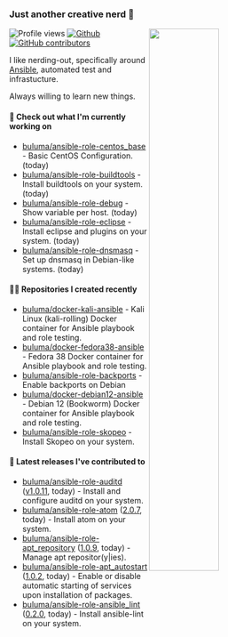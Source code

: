### Just another creative nerd 👋


![Profile views](https://gpvc.arturio.dev/buluma) <a href="https://gitstats.me/buluma">
  <img align="right" src="https://github-readme-stats.vercel.app/api?username=buluma&theme=gotham&show_icons=true" width="50%"/>
</a>
[![Github](https://img.shields.io/badge/-buluma-black?style=flat&labelColor=black&logo=github&logoColor=white&include_all_commits=true&count_private=true)](https://gitstats.me/buluma)
[![GitHub contributors](https://img.shields.io/github/contributors/buluma/badges.svg)](https://GitHub.com/buluma/badges/graphs/contributors/)

I like nerding-out, specifically around [Ansible](https://github.com/ansible/ansible), automated test and infrastucture.

Always willing to learn new things.

#### 👷 Check out what I'm currently working on

- [buluma/ansible-role-centos_base](https://github.com/buluma/ansible-role-centos_base) - Basic CentOS Configuration. (today)
- [buluma/ansible-role-buildtools](https://github.com/buluma/ansible-role-buildtools) - Install buildtools on your system. (today)
- [buluma/ansible-role-debug](https://github.com/buluma/ansible-role-debug) - Show variable per host. (today)
- [buluma/ansible-role-eclipse](https://github.com/buluma/ansible-role-eclipse) - Install eclipse and plugins on your system. (today)
- [buluma/ansible-role-dnsmasq](https://github.com/buluma/ansible-role-dnsmasq) - Set up dnsmasq in Debian-like systems. (today)

#### 👨‍💻 Repositories I created recently

- [buluma/docker-kali-ansible](https://github.com/buluma/docker-kali-ansible) - Kali Linux (kali-rolling) Docker container for Ansible playbook and role testing. 
- [buluma/docker-fedora38-ansible](https://github.com/buluma/docker-fedora38-ansible) - Fedora 38 Docker container for Ansible playbook and role testing.
- [buluma/ansible-role-backports](https://github.com/buluma/ansible-role-backports) - Enable backports on Debian
- [buluma/docker-debian12-ansible](https://github.com/buluma/docker-debian12-ansible) - Debian 12 (Bookworm) Docker container for Ansible playbook and role testing.
- [buluma/ansible-role-skopeo](https://github.com/buluma/ansible-role-skopeo) - Install Skopeo on your system.

#### 🚀 Latest releases I've contributed to

- [buluma/ansible-role-auditd](https://github.com/buluma/ansible-role-auditd) ([v1.0.11](https://github.com/buluma/ansible-role-auditd/releases/tag/v1.0.11), today) - Install and configure auditd on your system.
- [buluma/ansible-role-atom](https://github.com/buluma/ansible-role-atom) ([2.0.7](https://github.com/buluma/ansible-role-atom/releases/tag/2.0.7), today) - Install atom on your system.
- [buluma/ansible-role-apt_repository](https://github.com/buluma/ansible-role-apt_repository) ([1.0.9](https://github.com/buluma/ansible-role-apt_repository/releases/tag/1.0.9), today) - Manage apt repositor(y|ies).
- [buluma/ansible-role-apt_autostart](https://github.com/buluma/ansible-role-apt_autostart) ([1.0.2](https://github.com/buluma/ansible-role-apt_autostart/releases/tag/1.0.2), today) - Enable or disable automatic starting of services upon installation of packages.
- [buluma/ansible-role-ansible_lint](https://github.com/buluma/ansible-role-ansible_lint) ([0.2.0](https://github.com/buluma/ansible-role-ansible_lint/releases/tag/0.2.0), today) - Install ansible-lint on your system.


